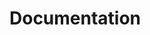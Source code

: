 # Documentation

<!--
https://docs.github.com/fr/get-started/writing-on-github/getting-started-with-writing-and-formatting-on-github/quickstart-for-writing-on-github#introduction
-->